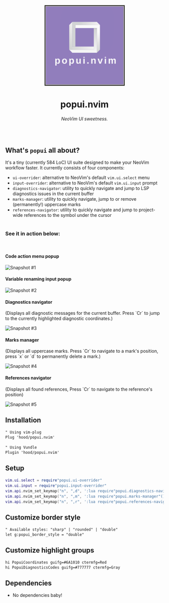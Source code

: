 <div align="center">
  <img src="/logo.png" alt="Logo" title="Logo">
  <h1>popui.nvim</h1>
  <h6>NeoVim UI sweetness.</h6>
</div>

<br/>

## What's `popui` all about?
It's a tiny (currently 584 LoC) UI suite designed to make your NeoVim workflow faster. It currently consists of four components: 
- `ui-overrider`: alternative to NeoVim's default `vim.ui.select` menu
- `input-overrider`: alternative to NeoVim's default `vim.ui.input` prompt
- `diagnostics-navigator`: utility to quickly navigate and jump to LSP diagnostics issues in the current buffer
- `marks-manager`: utility to quickly navigate, jump to or remove (permanently!) uppercase marks  
- `references-navigator`: utility to quickly navigate and jump to project-wide references to the symbol under the cursor
<br/><br/>
<h3>See it in action below:</h3>
<br/>
<h4>Code action menu popup</h4>

![Snapshot #1](https://i.imgur.com/tjsUiTo.png)
<br/>
<h4>Variable renaming input popup</h4>

![Snapshot #2](https://i.imgur.com/d5COuVp.png)
<br />
<h4>Diagnostics navigator</h4>
(Displays all diagnostic messages for the current buffer. Press `Cr` to jump to the currently highlighted diagnostic coordinates.)

![Snapshot #3](https://i.imgur.com/ZHYi372.png)
<br />
<h4>Marks manager</h4>
(Displays all uppercase marks. Press `Cr` to navigate to a mark's position, press `x` or `d` to permanently delete a mark.)

![Snapshot #4](https://i.imgur.com/dsfOUn1.png)
<br />
<h4>References navigator</h4>
(Displays all found references, Press `Cr` to navigate to the reference's position)

![Snapshot #5](https://i.imgur.com/QHryA6w.jpg)

## Installation
```viml
" Using vim-plug
Plug 'hood/popui.nvim'

" Using Vundle
Plugin 'hood/popui.nvim'
```

## Setup
```lua
vim.ui.select = require"popui.ui-overrider"
vim.ui.input = require"popui.input-overrider"
vim.api.nvim_set_keymap("n", ",d", ':lua require"popui.diagnostics-navigator"()<CR>', { noremap = true, silent = true }) 
vim.api.nvim_set_keymap("n", ",m", ':lua require"popui.marks-manager"()<CR>', { noremap = true, silent = true })
vim.api.nvim_set_keymap("n", ",r", ':lua require"popui.references-navigator"()<CR>', { noremap = true, silent = true })
```

## Customize border style
```viml
" Available styles: "sharp" | "rounded" | "double"
let g:popui_border_style = "double"
```

## Customize highlight groups
```vim
hi PopuiCoordinates guifg=#6A1010 ctermfg=Red
hi PopuiDiagnosticsCodes guifg=#777777 ctermfg=Gray
```

## Dependencies
* No dependencies baby!
